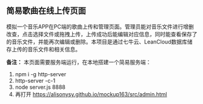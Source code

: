 ## 简易歌曲在线上传页面
模拟一个音乐APP在PC端的歌曲上传和管理页面。管理员能对音乐文件进行增删改查，点击选择文件或拖拽上传，上传成功后能编辑对应信息，同时能查看保存了的音乐文件，并能再次编辑或删除。本项目是通过七牛云、LeanCloud数据库储存上传的音乐文件和相关信息。

**备注：** 本页面需要服务端运行，在本地搭建一个简易服务端：
1. npm i -g http-server
2. http-server -c-1
3. node server.js 8888
4. 再打开 https://alisonysy.github.io/mockup163/src/admin.html